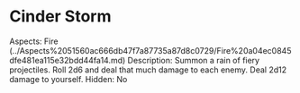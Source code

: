 # Cinder Storm

Aspects: Fire (../Aspects%2051560ac666db47f7a87735a87d8c0729/Fire%20a04ec0845dfe481ea115e32bdd44fa14.md)
Description: Summon a rain of fiery projectiles. Roll 2d6 and deal that much damage to each enemy. Deal 2d12 damage to yourself.
Hidden: No